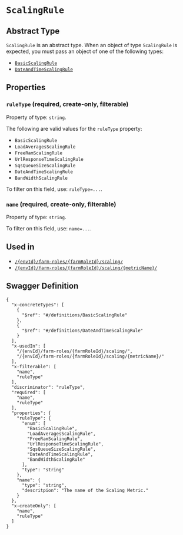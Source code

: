 # `ScalingRule` #




## Abstract Type ##

`ScalingRule` is an abstract type. When an object of type `ScalingRule` is expected, you must pass an object of
one of the following types:

  + [`BasicScalingRule`](./../definitions/BasicScalingRule.mkd)
  + [`DateAndTimeScalingRule`](./../definitions/DateAndTimeScalingRule.mkd)




## Properties ##

### `ruleType` (required, create-only, filterable) ###




Property of type: `string`.

 
The following are valid values for the `ruleType` property:
  + `BasicScalingRule`
  + `LoadAveragesScalingRule`
  + `FreeRamScalingRule`
  + `UrlResponseTimeScalingRule`
  + `SqsQueueSizeScalingRule`
  + `DateAndTimeScalingRule`
  + `BandWidthScalingRule`

To filter on this field, use: `ruleType=...`.


### `name` (required, create-only, filterable) ###




Property of type: `string`.


To filter on this field, use: `name=...`.




## Used in ##

  + [`/{envId}/farm-roles/{farmRoleId}/scaling/`](./../rest/api/v1beta0/user/{envId}/farm-roles/{farmRoleId}/scaling/)
  + [`/{envId}/farm-roles/{farmRoleId}/scaling/{metricName}/`](./../rest/api/v1beta0/user/{envId}/farm-roles/{farmRoleId}/scaling/{metricName}/)

## Swagger Definition ##

    {
      "x-concreteTypes": [
        {
          "$ref": "#/definitions/BasicScalingRule"
        }, 
        {
          "$ref": "#/definitions/DateAndTimeScalingRule"
        }
      ], 
      "x-usedIn": [
        "/{envId}/farm-roles/{farmRoleId}/scaling/", 
        "/{envId}/farm-roles/{farmRoleId}/scaling/{metricName}/"
      ], 
      "x-filterable": [
        "name", 
        "ruleType"
      ], 
      "discriminator": "ruleType", 
      "required": [
        "name", 
        "ruleType"
      ], 
      "properties": {
        "ruleType": {
          "enum": [
            "BasicScalingRule", 
            "LoadAveragesScalingRule", 
            "FreeRamScalingRule", 
            "UrlResponseTimeScalingRule", 
            "SqsQueueSizeScalingRule", 
            "DateAndTimeScalingRule", 
            "BandWidthScalingRule"
          ], 
          "type": "string"
        }, 
        "name": {
          "type": "string", 
          "descritpion": "The name of the Scaling Metric."
        }
      }, 
      "x-createOnly": [
        "name", 
        "ruleType"
      ]
    }
